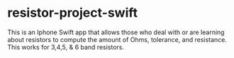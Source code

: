 # resistor-project-swift

This is an Iphone Swift app that allows those who deal with or are learning about resistors to compute the amount of Ohms,
tolerance, and resistance. This works for 3,4,5, & 6 band resistors. 
